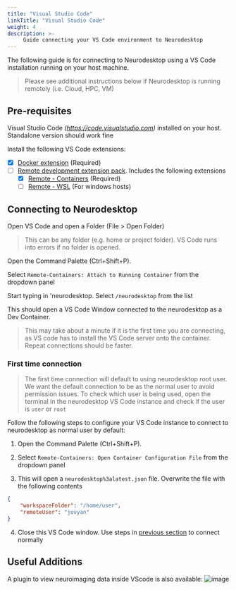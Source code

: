 ```yaml
---
title: "Visual Studio Code"
linkTitle: "Visual Studio Code"
weight: 4
description: >-
     Guide connecting your VS Code environment to Neurodesktop
---
```


The following guide is for connecting to Neurodesktop using a VS Code installation running on your host machine.
> Please see additional instructions below if Neurodesktop is running remotely  (i.e. Cloud, HPC, VM)

## Pre-requisites
Visual Studio Code _(https://code.visualstudio.com)_ installed on your host. Standalone version should work fine

Install the following VS Code extensions:
- [x] [Docker extension](https://marketplace.visualstudio.com/items?itemName=ms-azuretools.vscode-docker) (Required)
- [ ] [Remote development extension pack](https://marketplace.visualstudio.com/items?itemName=ms-vscode-remote.vscode-remote-extensionpack). Includes the following extensions
  - [x] [Remote - Containers](https://marketplace.visualstudio.com/items?itemName=ms-vscode-remote.remote-containers) (Required)
  - [ ] [Remote - WSL](https://marketplace.visualstudio.com/items?itemName=ms-vscode-remote.remote-wsl) (For windows hosts)

## Connecting to Neurodesktop

Open VS Code and open a Folder (File > Open Folder)
> This can be any folder (e.g. home or project folder). VS Code runs into errors if no folder is opened.

Open the Command Palette (Ctrl+Shift+P). 

Select `Remote-Containers: Attach to Running Container` from the dropdown panel

Start typing in 'neurodesktop. Select `/neurodesktop` from the list

This should open a VS Code Window connected to the neurodesktop as a Dev Container. 

> This may take about a minute if it is the first time you are connecting, as VS code has to install the VS Code server onto the container. Repeat connections should be faster.

### First time connection
> The first time connection will default to using neurodesktop root user. We want the default connection to be as the normal user to avoid permission issues.
To check which user is being used, open the terminal in the neurodesktop VS Code instance and check if the user is `user` or `root`

Follow the following steps to configure your VS Code instance to connect to neurodesktop as normal user by default:

1. Open the Command Palette (Ctrl+Shift+P). 

2. Select `Remote-Containers: Open Container Configuration File` from the dropdown panel

3. This will open a `neurodesktop%3alatest.json` file. Overwrite the file with the following contents

```json
{
	"workspaceFolder": "/home/user",
	"remoteUser": "jovyan"
}
```

4. Close this VS Code window. Use steps in [previous section](https://www.neurodesk.org/docs/getting-started/neurodesktop/visual-studio-code/#connecting-to-neurodesktop) to connect normally

## Useful Additions
A plugin to view neuroimaging data inside VScode is also available:
![image](https://user-images.githubusercontent.com/4021595/163663250-4e8894c6-ea26-4224-b619-87f5485880c1.png)


